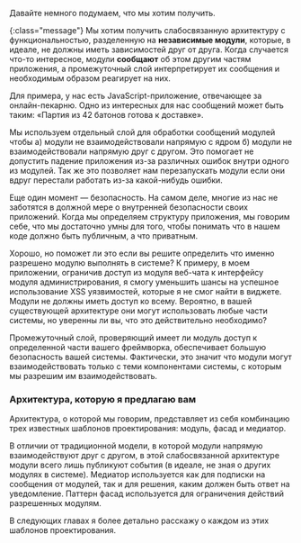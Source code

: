 <!-- ### Мозговой штурм -->

Давайте немного подумаем, что мы хотим получить.

{:class="message"}
Мы хотим получить слабосвязанную архитектуру с функциональностью, разделенную
на **независимые модули**, которые, в идеале, не должны иметь зависимостей друг
от друга. Когда случается что-то интересное, модули **сообщают** об этом другим
частям приложения, а промежуточный слой интерпретирует их сообщения и необходимым
образом реагирует на них.

Для примера, у нас есть JavaScript-приложение, отвечающее за онлайн-пекарню.
Одно из интересных для нас сообщений может быть таким: «Партия из 42 батонов
готова к доставке».

Мы используем отдельный слой для обработки сообщений модулей чтобы а) модули
не взаимодействовали напрямую с ядром б) модули не взаимодействовали напрямую
друг с другом. Это помогает не допустить падение приложения из-за различных
ошибок внутри одного из модулей. Так же это позволяет нам перезапускать модули
если они вдруг перестали работать из-за какой-нибудь ошибки.

Еще один момент — безопасность. На самом деле, многие из нас не заботятся
в должной мере о внутренней безопасности своих приложений. Когда мы определяем
структуру приложения, мы говорим себе, что мы достаточно умны для того, чтобы
понимать что в нашем коде должно быть публичным, а что приватным.

Хорошо, но поможет ли это если вы решите определить что именно разрешено
модулю выполнять в системе? К примеру, в моем приложении, ограничив доступ из
модуля веб-чата к интерфейсу модуля администрирования, я смогу уменьшить шансы
на успешное использование XSS уязвимостей, которые я не смог найти в виджете.
Модули не должны иметь доступ ко всему. Вероятно, в вашей существующей
архитектуре они могут использовать любые части системы, но уверенны ли вы, что
это действительно необходимо?

Промежуточный слой, проверяющий имеет ли модуль доступ к определенной части
вашего фреймворка, обеспечивает большую безопасность вашей системы. Фактически,
это значит что модули могут взаимодействовать только с теми компонентами 
системы, с которым мы разрешим им взаимодействовать.


### Архитектура, которую я предлагаю вам

Архитектура, о которой мы говорим, представляет из себя комбинацию трех
известных шаблонов проектирования: модуль, фасад и медиатор.

В отличии от традиционной модели, в которой модули напрямую взаимодействуют
друг с другом, в этой слабосвязанной архитектуре модули всего лишь публикуют
события (в идеале, не зная о других модулях в системе). Медиатор используется
как для подписки на сообщения от модулей, так и для решения, каким должен быть
ответ на уведомление. Паттерн фасад используется для ограничения действий
разрешенных модулям.

В следующих главах я более детально расскажу о каждом из этих шаблонов
проектирования.
